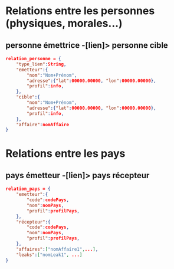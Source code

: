 # Relations entre les personnes (physiques, morales...)
## personne émettrice -[lien]> personne cible
```json
relation_personne = {
    "type_lien":String,
    "emetteur":{
        "nom":"Nom+Prénom",
        "adresse":{"lat":00000.00000, "lon":00000.00000},
        "profil":info,
    },
    "cible":{
        "nom":"Nom+Prénom",
        "adresse":{"lat":00000.00000, "lon":00000.00000},
        "profil":info,
    },
    "affaire":nomAffaire
}
```

# Relations entre les pays 
## pays émetteur -[lien]> pays récepteur
```json
relation_pays = {
    "emetteur":{
        "code":codePays,
        "nom":nomPays,
        "profil":profilPays,
    },
    "récepteur":{
        "code":codePays,
        "nom":nomPays,
        "profil":profilPays,
    },
    "affaires":["nomAffaire1",...],
    "leaks":["nomLeak1", ...]
}
```